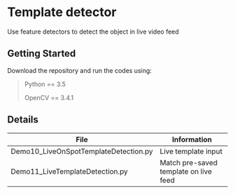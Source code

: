 # Template detector 
Use feature detectors to detect the object in live video feed
## Getting Started
Download the repository and run the codes using:
> Python == 3.5
>
> OpenCV == 3.4.1
>
## Details
| File | Information |
|-------|------------|
| Demo10_LiveOnSpotTemplateDetection.py  | Live template input  | 
| Demo11_LiveTemplateDetection.py  | Match pre-saved template on live feed  | 
